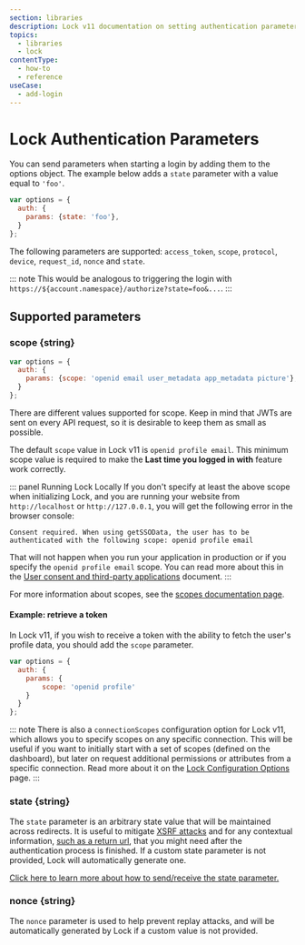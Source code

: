 ```yaml
---
section: libraries
description: Lock v11 documentation on setting authentication parameters.
topics:
  - libraries
  - lock
contentType:
  - how-to
  - reference
useCase:
  - add-login
---
```

# Lock Authentication Parameters

You can send parameters when starting a login by adding them to the options object. The example below adds a `state` parameter with a value equal to `'foo'`.

```js
var options = {
  auth: {
    params: {state: 'foo'},
  }
};
```

The following parameters are supported: `access_token`, `scope`, `protocol`, `device`, `request_id`, `nonce` and `state`.

::: note
This would be analogous to triggering the login with `https://${account.namespace}/authorize?state=foo&...`.
:::

## Supported parameters

### scope {string}

```js
var options = {
  auth: {
    params: {scope: 'openid email user_metadata app_metadata picture'},
  }
};
```

There are different values supported for scope. Keep in mind that JWTs are sent on every API request, so it is desirable to keep them as small as possible.

The default `scope` value in Lock v11 is `openid profile email`. This minimum scope value is required to make the **Last time you logged in with** feature work correctly.

::: panel Running Lock Locally
If you don't specify at least the above scope when initializing Lock, and you are running your website from `http://localhost` or `http://127.0.0.1`, you will get the following error in the browser console:

`Consent required. When using getSSOData, the user has to be authenticated with the following scope: openid profile email`

That will not happen when you run your application in production or if you specify the `openid profile email` scope. You can read more about this in the [User consent and third-party applications](/api-auth/user-consent#skipping-consent-for-first-party-applications) document.
:::

For more information about scopes, see the [scopes documentation page](/scopes).

#### Example: retrieve a token

In Lock v11, if you wish to receive a token with the ability to fetch the user's profile data, you should add the `scope` parameter.

```js
var options = {
  auth: {
    params: {
        scope: 'openid profile'
    }
  }
};
```

::: note
There is also a `connectionScopes` configuration option for Lock v11, which allows you to specify scopes on any specific connection. This will be useful if you want to initially start with a set of scopes (defined on the dashboard), but later on request additional permissions or attributes from a specific connection. Read more about it on the [Lock Configuration Options](/libraries/lock/v11/configuration#connectionscopes-object-) page.
:::

### state {string}

The `state` parameter is an arbitrary state value that will be maintained across redirects. It is useful to mitigate [XSRF attacks](http://en.wikipedia.org/wiki/Cross-site_request_forgery) and for any contextual information, [such as a return url](/tutorials/redirecting-users), that you might need after the authentication process is finished. If a custom state parameter is not provided, Lock will automatically generate one.

[Click here to learn more about how to send/receive the state parameter.](/protocols/oauth-state)

### nonce {string}

The `nonce` parameter is used to help prevent replay attacks, and will be automatically generated by Lock if a custom value is not provided.
